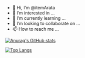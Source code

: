 - 👋 Hi, I’m @itemArata
- 👀 I’m interested in ...
- 🌱 I’m currently learning ...
- 💞️ I’m looking to collaborate on ...
- 📫 How to reach me ...

[![Anurag's GitHub stats](https://github-readme-stats.vercel.app/api?username=itemArata)](https://github.com/anuraghazra/github-readme-stats)

[![Top Langs](https://github-readme-stats.vercel.app/api/top-langs/?username=itemArata&layout=compact)](https://github.com/anuraghazra/github-readme-stats)


<!---
itemArata/itemArata is a ✨ special ✨ repository because its `README.md` (this file) appears on your GitHub profile.
You can click the Preview link to take a look at your changes.
--->
